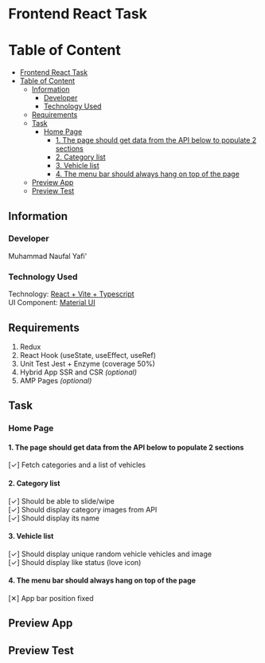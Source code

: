 # Frontend React Task

# Table of Content

- [Frontend React Task](#frontend-react-task)
- [Table of Content](#table-of-content)
  - [Information](#information)
    - [Developer](#developer)
    - [Technology Used](#technology-used)
  - [Requirements](#requirements)
  - [Task](#task)
    - [Home Page](#home-page)
      - [1. The page should get data from the API below to populate 2 sections](#1-the-page-should-get-data-from-the-api-below-to-populate-2-sections)
      - [2. Category list](#2-category-list)
      - [3. Vehicle list](#3-vehicle-list)
      - [4. The menu bar should always hang on top of the page](#4-the-menu-bar-should-always-hang-on-top-of-the-page)
  - [Preview App](#preview-app)
  - [Preview Test](#preview-test)

## Information

### Developer

Muhammad Naufal Yafi'

### Technology Used

Technology: [React + Vite + Typescript](https://vitejs.dev/guide/)  
UI Component: [Material UI](https://mui.com/material-ui/)

## Requirements

1. Redux
2. React Hook (useState, useEffect, useRef)
3. Unit Test Jest + Enzyme (coverage 50%)
4. Hybrid App SSR and CSR _(optional)_
5. AMP Pages _(optional)_

## Task

### Home Page

#### 1. The page should get data from the API below to populate 2 sections
[✓] Fetch categories and a list of vehicles

#### 2. Category list
[✓] Should be able to slide/wipe  
[✓] Should display category images from API  
[✓] Should display its name  

#### 3. Vehicle list
[✓] Should display unique random vehicle vehicles and image  
[✓] Should display like status (love icon)
   
#### 4. The menu bar should always hang on top of the page
[✕] App bar position fixed

## Preview App

## Preview Test
